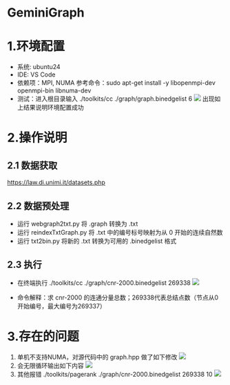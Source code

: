 # GeminiGraph
# 1.环境配置
* 系统: ubuntu24
* IDE: VS Code
* 依赖项：MPI, NUMA
参考命令：sudo apt-get install -y libopenmpi-dev openmpi-bin libnuma-dev
* 测试：进入根目录输入 ./toolkits/cc ./graph/graph.binedgelist 6 
![](https://notes.sjtu.edu.cn/uploads/upload_039dc096f6558ed9084c8100b9dc89db.png)
出现如上结果说明环境配置成功

# 2.操作说明
## 2.1 数据获取
https://law.di.unimi.it/datasets.php
## 2.2 数据预处理
* 运行 webgraph2txt.py 将 .graph 转换为 .txt
* 运行 reindexTxtGraph.py 将 .txt 中的编号标号映射为从 0 开始的连续自然数
* 运行 txt2bin.py 将新的 .txt 转换为可用的 .binedgelist 格式
## 2.3 执行 
* 在终端执行 ./toolkits/cc ./graph/cnr-2000.binedgelist 269338
![](https://notes.sjtu.edu.cn/uploads/upload_00fcc84eb66dd32d3326129d65d8d332.png)

* 命令解释：求 cnr-2000 的连通分量总数；269338代表总结点数（节点从0开始编号，最大编号为269337）

# 3.存在的问题
1. 单机不支持NUMA，对源代码中的 graph.hpp 做了如下修改
![](https://notes.sjtu.edu.cn/uploads/upload_b7afe6a5941accd1a6bcbf75d449edcc.png)
2. 会无限循环输出如下内容
![](https://notes.sjtu.edu.cn/uploads/upload_a260a909a87be0e869a4a092f9e18e61.png)
3. 其他报错 ./toolkits/pagerank ./graph/cnr-2000.binedgelist 269338 10
![](https://notes.sjtu.edu.cn/uploads/upload_aaf6a3f037ca91d5f99bf3970c42c8d7.png)


